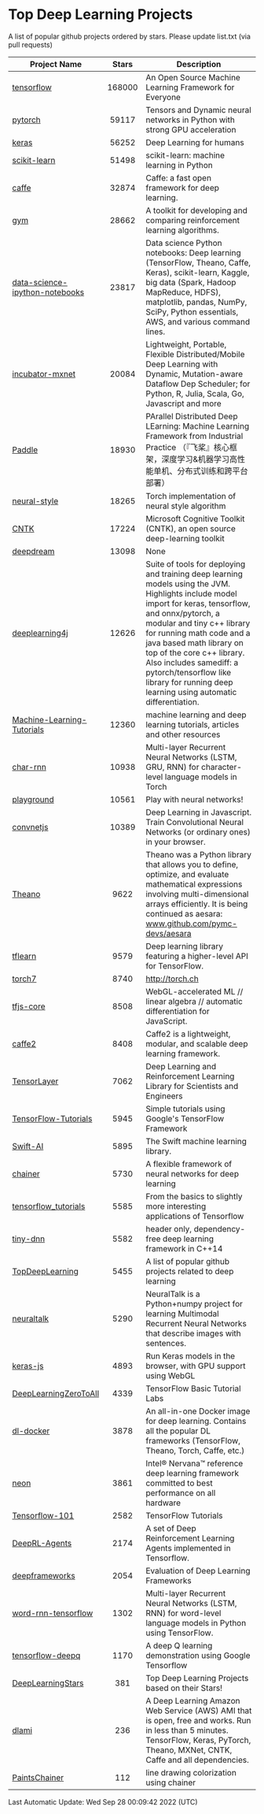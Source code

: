 # Top Deep Learning Projects
A list of popular github projects ordered by stars.
Please update list.txt (via pull requests)

|Project Name| Stars | Description |
| ---------- |:-----:| ----------- |
| [tensorflow](https://github.com/tensorflow/tensorflow) | 168000 | An Open Source Machine Learning Framework for Everyone |
| [pytorch](https://github.com/pytorch/pytorch) | 59117 | Tensors and Dynamic neural networks in Python with strong GPU acceleration |
| [keras](https://github.com/keras-team/keras) | 56252 | Deep Learning for humans |
| [scikit-learn](https://github.com/scikit-learn/scikit-learn) | 51498 | scikit-learn: machine learning in Python |
| [caffe](https://github.com/BVLC/caffe) | 32874 | Caffe: a fast open framework for deep learning. |
| [gym](https://github.com/openai/gym) | 28662 | A toolkit for developing and comparing reinforcement learning algorithms. |
| [data-science-ipython-notebooks](https://github.com/donnemartin/data-science-ipython-notebooks) | 23817 | Data science Python notebooks: Deep learning (TensorFlow, Theano, Caffe, Keras), scikit-learn, Kaggle, big data (Spark, Hadoop MapReduce, HDFS), matplotlib, pandas, NumPy, SciPy, Python essentials, AWS, and various command lines. |
| [incubator-mxnet](https://github.com/apache/incubator-mxnet) | 20084 | Lightweight, Portable, Flexible Distributed/Mobile Deep Learning with Dynamic, Mutation-aware Dataflow Dep Scheduler; for Python, R, Julia, Scala, Go, Javascript and more |
| [Paddle](https://github.com/PaddlePaddle/Paddle) | 18930 | PArallel Distributed Deep LEarning: Machine Learning Framework from Industrial Practice （『飞桨』核心框架，深度学习&机器学习高性能单机、分布式训练和跨平台部署） |
| [neural-style](https://github.com/jcjohnson/neural-style) | 18265 | Torch implementation of neural style algorithm |
| [CNTK](https://github.com/microsoft/CNTK) | 17224 | Microsoft Cognitive Toolkit (CNTK), an open source deep-learning toolkit |
| [deepdream](https://github.com/google/deepdream) | 13098 | None |
| [deeplearning4j](https://github.com/deeplearning4j/deeplearning4j) | 12626 | Suite of tools for deploying and training deep learning models using the JVM. Highlights include model import for keras, tensorflow, and onnx/pytorch, a modular and tiny c++ library for running math code and a java based math library on top of the core c++ library. Also includes samediff: a pytorch/tensorflow like library for running deep learning using automatic differentiation. |
| [Machine-Learning-Tutorials](https://github.com/ujjwalkarn/Machine-Learning-Tutorials) | 12360 | machine learning and deep learning tutorials, articles and other resources  |
| [char-rnn](https://github.com/karpathy/char-rnn) | 10938 | Multi-layer Recurrent Neural Networks (LSTM, GRU, RNN) for character-level language models in Torch |
| [playground](https://github.com/tensorflow/playground) | 10561 | Play with neural networks! |
| [convnetjs](https://github.com/karpathy/convnetjs) | 10389 | Deep Learning in Javascript. Train Convolutional Neural Networks (or ordinary ones) in your browser. |
| [Theano](https://github.com/Theano/Theano) | 9622 | Theano was a Python library that allows you to define, optimize, and evaluate mathematical expressions involving multi-dimensional arrays efficiently. It is being continued as aesara: www.github.com/pymc-devs/aesara |
| [tflearn](https://github.com/tflearn/tflearn) | 9579 | Deep learning library featuring a higher-level API for TensorFlow. |
| [torch7](https://github.com/torch/torch7) | 8740 | http://torch.ch |
| [tfjs-core](https://github.com/tensorflow/tfjs-core) | 8508 | WebGL-accelerated ML // linear algebra // automatic differentiation for JavaScript. |
| [caffe2](https://github.com/facebookarchive/caffe2) | 8408 | Caffe2 is a lightweight, modular, and scalable deep learning framework. |
| [TensorLayer](https://github.com/tensorlayer/TensorLayer) | 7062 | Deep Learning and Reinforcement Learning Library for Scientists and Engineers  |
| [TensorFlow-Tutorials](https://github.com/nlintz/TensorFlow-Tutorials) | 5945 | Simple tutorials using Google's TensorFlow Framework |
| [Swift-AI](https://github.com/Swift-AI/Swift-AI) | 5895 | The Swift machine learning library. |
| [chainer](https://github.com/chainer/chainer) | 5730 | A flexible framework of neural networks for deep learning |
| [tensorflow_tutorials](https://github.com/pkmital/tensorflow_tutorials) | 5585 | From the basics to slightly more interesting applications of Tensorflow |
| [tiny-dnn](https://github.com/tiny-dnn/tiny-dnn) | 5582 | header only, dependency-free deep learning framework in C++14 |
| [TopDeepLearning](https://github.com/aymericdamien/TopDeepLearning) | 5455 | A list of popular github projects related to deep learning |
| [neuraltalk](https://github.com/karpathy/neuraltalk) | 5290 | NeuralTalk is a Python+numpy project for learning Multimodal Recurrent Neural Networks that describe images with sentences. |
| [keras-js](https://github.com/transcranial/keras-js) | 4893 | Run Keras models in the browser, with GPU support using WebGL |
| [DeepLearningZeroToAll](https://github.com/hunkim/DeepLearningZeroToAll) | 4339 | TensorFlow Basic Tutorial Labs |
| [dl-docker](https://github.com/floydhub/dl-docker) | 3878 | An all-in-one Docker image for deep learning. Contains all the popular DL frameworks (TensorFlow, Theano, Torch, Caffe, etc.) |
| [neon](https://github.com/NervanaSystems/neon) | 3861 | Intel® Nervana™ reference deep learning framework committed to best performance on all hardware |
| [Tensorflow-101](https://github.com/sjchoi86/Tensorflow-101) | 2582 | TensorFlow Tutorials |
| [DeepRL-Agents](https://github.com/awjuliani/DeepRL-Agents) | 2174 | A set of Deep Reinforcement Learning Agents implemented in Tensorflow. |
| [deepframeworks](https://github.com/zer0n/deepframeworks) | 2054 | Evaluation of Deep Learning Frameworks |
| [word-rnn-tensorflow](https://github.com/hunkim/word-rnn-tensorflow) | 1302 | Multi-layer Recurrent Neural Networks (LSTM, RNN) for word-level language models in Python using TensorFlow. |
| [tensorflow-deepq](https://github.com/siemanko/tensorflow-deepq) | 1170 | A deep Q learning demonstration using Google Tensorflow |
| [DeepLearningStars](https://github.com/hunkim/DeepLearningStars) | 381 | Top Deep Learning Projects based on their Stars! |
| [dlami](https://github.com/ritchieng/dlami) | 236 | A Deep Learning Amazon Web Service (AWS) AMI that is open, free and works. Run in less than 5 minutes. TensorFlow, Keras, PyTorch, Theano, MXNet, CNTK, Caffe and all dependencies. |
| [PaintsChainer](https://github.com/taizan/PaintsChainer) | 112 | line drawing colorization using chainer |

Last Automatic Update: Wed Sep 28 00:09:42 2022 (UTC)

